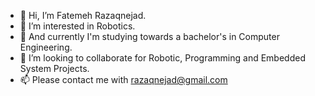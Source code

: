 - 👋 Hi, I’m Fatemeh Razaqnejad.
- 👀 I’m interested in Robotics.
- 🌱 And currently I'm studying towards a bachelor's in Computer Engineering.
- 💞️ I’m looking to collaborate for Robotic, Programming and Embedded System Projects.
- 📫 Please contact me with razaqnejad@gmail.com

<!---
razaqnejad/razaqnejad is a ✨ special ✨ repository because its `README.md` (this file) appears on your GitHub profile.
You can click the Preview link to take a look at your changes.
--->
